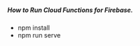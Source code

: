 <h5>How to Run Cloud Functions for Firebase.</h5>
    <ul>
        <li>npm install</li>
        <li>npm run serve</li>
    </ul>
